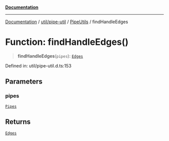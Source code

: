 [**Documentation**](../../../../../index.md)

***

[Documentation](../../../../../index.md) / [util/pipe-util](../../../index.md) / [PipeUtils](../index.md) / findHandleEdges

# Function: findHandleEdges()

> **findHandleEdges**(`pipes`): [`Edges`](../../../../../perspective-client/interfaces/Edges.md)

Defined in: util/pipe-util.d.ts:153

## Parameters

### pipes

[`Pipes`](../type-aliases/Pipes.md)

## Returns

[`Edges`](../../../../../perspective-client/interfaces/Edges.md)

